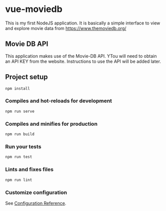 # vue-moviedb

This is my first NodeJS application. It is basically a simple interface to view and explore movie data from https://www.themoviedb.org/

## Movie DB API

This application makes use of the Movie-DB API. YTou will need to obtain an API KEY from the website. Instructions to use the API will be added later.

## Project setup
```
npm install
```

### Compiles and hot-reloads for development
```
npm run serve
```

### Compiles and minifies for production
```
npm run build
```

### Run your tests
```
npm run test
```

### Lints and fixes files
```
npm run lint
```

### Customize configuration
See [Configuration Reference](https://cli.vuejs.org/config/).
